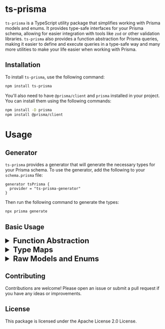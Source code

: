 # ts-prisma

`ts-prisma` is a TypeScript utility package that simplifies working with Prisma models and enums. It provides type-safe interfaces for your Prisma schema, allowing for easier integration with tools like `zod` or other validation libraries. `ts-prisma` also provides a function abstraction for Prisma queries, making it easier to define and execute queries in a type-safe way and many more utilities to make your life easier when working with Prisma.

## Installation

To install `ts-prisma`, use the following command:

```bash
npm install ts-prisma
```

You'll also need to have `@prisma/client` and `prisma` installed in your project. You can install them using the following commands:

```bash
npm install -D prisma
npm install @prisma/client
```

# Usage

## Generator

`ts-prisma` provides a generator that will generate the necessary types for your Prisma schema. To use the generator, add the following to your `schema.prisma` file:

```prisma
generator tsPrisma {
  provider = "ts-prisma-generator"
}
```

Then run the following command to generate the types:

```bash
npx prisma generate
```

## Basic Usage

<details>
<summary style="font-size: 1.5rem; font-weight: bold;">Function Abstraction</summary>

## Function Abstraction!!

`ts-prisma` also provides a function abstraction for Prisma queries. This abstraction allows you to define your queries in a type-safe way and use them throughout your application if you need or want to have a simple way to define your queries, for example, when you have to execute it in a different context.

### Using the Function Abstraction

To make use of the function abstraction easier as possible, we have made it export TSPrisma namespace, which contains all the necessary types and functions to define your queries.
Here's an example of how to define a query function using the function abstraction:

```typescript
import { TSPrisma } from '@prisma/client';

export async function db<
  T extends TSPrisma.AllModelNamesLowercase,
	M extends TSPrisma.AllPrismaMethodsLowercase,
	A extends TSPrisma.AllArgs[T][M],
>(
	modelName: T,
	operation: M,
	args: TSPrisma.Args<A, T, M>,
): Promise<TSPrisma.Result<A, T, M>> {
  return await (prisma[modelName][operation] as TSPrisma.Callable)(args); // yes this Callable is needed because https://github.com/microsoft/TypeScript/issues/33014
}
```

It's really that simple! Now you can use the `db` function to execute your queries.
</details>

<details>
<summary style="font-size: 1.5rem; font-weight: bold;">Type Maps</summary>

## Type Maps!!

`ts-prisma` also provides a utility types for various use cases. Check the examples below to see how to use them.

### List of all Models

```typescript
import { TSPrisma } from '@prisma/client';

// List of all models and enums
type AllModels = TSPrisma.AllModelNames;

// even better, you can use the AllModelNamesLowercase to get the models in lowercase
type AllModelsLowercase = TSPrisma.AllModelNamesLowercase;
```

### Advanced Usage

For more advanced users, we've also provided some more complex types as well.

```typescript
import { TSPrisma } from '@prisma/client';

// List of all models and their methods
type AllModelsAndMethods = TSPrisma.TSPrismaModels;
/* 
{
  User: {
    FindUnique: {
      select: {
        ...
      }
    },
    ...
  },
  ...
}
*/

// All Prisma Clients of each model, useful for generating your own input types
type AllPrismaClients = TSPrisma.TSPrismaClients;

// And lastly, all payloads of each method of each model
type AllPayloads = TSPrisma.TSPrismaPayloads;
```
</details>

<details>
<summary style="font-size: 1.5rem; font-weight: bold;">Raw Models and Enums</summary>

## Raw Models and Enums

### Defining a Prisma Schema

Before you can use `ts-prisma`, you'll need to define your Prisma schema. Below is an example schema using `User`, `Profile`, and `Post` models:

```prisma
// schema.prisma

generator client {
  provider = "prisma-client-js"
}

datasource db {
  provider = "postgresql"
  url      = env("DATABASE_URL")
}

generator tsPrisma {
  provider = "ts-prisma-generator"
}

model User {
  id       Int      @id @default(autoincrement())
  email    String   @unique
  name     String?

  profile  Profile?
  posts    Post[]
}

model Profile {
  id     Int     @id @default(autoincrement())
  bio    String?

  userId Int     @unique
  user   User    @relation(fields: [userId], references: [id])
}

model Post {
  id        Int      @id @default(autoincrement())
  title     String
  content   String?

  authorId  Int
  author    User      @relation(fields: [authorId], references: [id])
}
```

### Generating the Prisma Client

After defining your Prisma schema, you can generate the Prisma client using the `prisma generate` command:

```bash
npx prisma generate
```

### Retrieving Type-Safe Interfaces

Once you have generated the Prisma client, you can use `ts-prisma` to generate type-safe interfaces for your models and enums.

Here’s an example of how to generate types using `ts-prisma`:

```typescript
import { PrismaModels, PrismaEnums } from 'ts-prisma';
import { $Enums, Prisma } from '@prisma/client';

// Generate type-safe models and enums
export type Models = PrismaModels<Prisma.ModelName, Prisma.TypeMap>;
export type Enums = PrismaEnums<typeof $Enums>;

// Interfaces for specific models
export type User = Models['User'];
export type Profile = Models['Profile'];
export type Post = Models['Post'];
```

### Using the Generated Types

Once you have generated the types, you can use them throughout your application for type safety.

```typescript
const user: User = {
  id: 1,
  email: "user@example.com",
  name: "John Doe",
  profile: {
    id: 1,
    bio: "Software Developer",
    userId: 1,
  },
  posts: [
    {
      id: 1,
      title: "My first post",
      content: "This is the content of the first post",
      authorId: 1,
    },
  ],
};
```

## Clean Models

By default, `ts-prisma` generates models with all relationships included. If you want to generate models without relationships, you can use the `PrismaModelsClean` type.

```typescript
import { PrismaModelsClean } from 'ts-prisma';
import { Prisma } from '@prisma/client';

export type Models = PrismaModelsClean<Prisma.ModelName, Prisma.TypeMap>;

export type User = Models['User'];
export type Profile = Models['Profile'];

// now user and profile models do not have relationships
export type Test = User['profile'] // will throw an error
```

## Remove Model ID Fields

When generating models, you may want to remove the @id fields from the generated models. You can do this by using the `RemoveDBIds` utility type as shown below:

```prisma
model User {
  id       Int      @id @default(autoincrement())
  email    String   @unique
  name     String?

  profile  Profile?
}

model Profile {
  id     Int     @id @default(autoincrement())
  bio    String?

  userId Int     @unique
  user   User    @relation(fields: [userId], references: [id])
}
```

And then in your TypeScript code:

```typescript
import { PrismaModels, RemoveDBIds } from 'ts-prisma';
import { Prisma } from '@prisma/client';

export type Models = PrismaModels<Prisma.ModelName, Prisma.TypeMap>;

// Remove the id fields from the generated models
export type WithoutIdModels = RemoveDBIds<Models, 'id'>;
export type User = WithoutIdModels['User']; // User model without id field

// or

export type User = Models['User'];
export type UserWithoutId = RemoveDBIds<User, 'id'>; // User model without id field
```

## Circular References

When using relationships in your Prisma schema, you may encounter circular references between models. To handle this, your reference from a child model to a parent model should be named per the parent model's name, with the first letter in lowercase, and similarly named id field.

For example, in the schema below, the `Profile` model has a reference to the `User` model named `exampleUser` with its id `exampleUserId`.

This naming convention allows `ts-prisma` to generate the correct types for circular references.

```prisma
model ExampleUser {
  id       Int      @id @default(autoincrement())
  email    String   @unique
  name     String?

  profile  Profile?
}

model Profile {
  id     Int     @id @default(autoincrement())
  bio    String?

  exampleUserId Int     @unique // Reference id field named 'exampleUserId'
  exampleUser   User    @relation(fields: [exampleUserId], references: [id]) // Reference named 'exampleUser'
}
```

And then in your TypeScript code:

```typescript
import { PrismaModelsNonRecursive } from 'ts-prisma';
import { Prisma } from '@prisma/client';

export type Models = PrismaModelsNonRecursive<Prisma.ModelName, Prisma.TypeMap>;

export type ExampleUser = Models['ExampleUser'];

// now you cannot access the circular reference
export type Test = ExampleUser['profile']['exampleUser'] // will throw an error
```

### Remove relation id fields

Additionally, you can remove the relation id fields from the generated models by using the `PrismaModelsNonRecursive` type. Which just like the previous example, it will remove the relation fields from the generated models, but it will also remove the id fields from the relations.

```typescript
import { PrismaModelsNonRecursive } from 'ts-prisma';
import { Prisma } from '@prisma/client';

export type Models = PrismaModelsNonRecursive<Prisma.ModelName, Prisma.TypeMap, true>;

export type ExampleUser = Models['ExampleUser'];

// now you cannot access the circular reference nor its id
export type Test = ExampleUser['profile']['exampleUser'] // will throw an error
export type Test2 = ExampleUser['profile']['exampleUserId'] // will throw an error as well
```
</details>

## Contributing

Contributions are welcome! Please open an issue or submit a pull request if you have any ideas or improvements.

## License

This package is licensed under the Apache License 2.0 License.